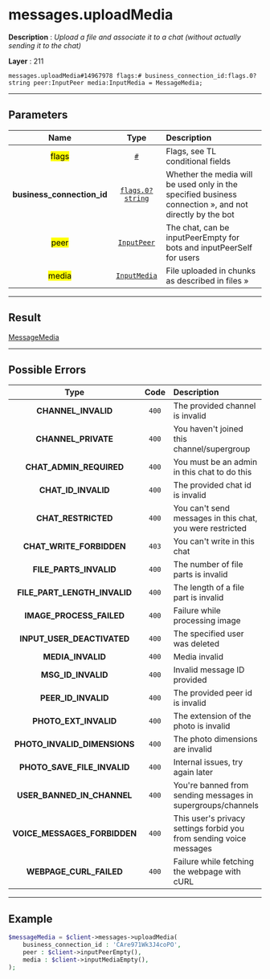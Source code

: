 # messages.uploadMedia

**Description** : *Upload a file and associate it to a chat \(without actually sending it to the chat\)*

**Layer** : 211

```tl
messages.uploadMedia#14967978 flags:# business_connection_id:flags.0?string peer:InputPeer media:InputMedia = MessageMedia;
```

---

## Parameters

| Name | Type | Description |
| :---: | :---: | :--- |
| <mark>flags</mark> | [`#`](type/#) | Flags, see TL conditional fields |
| **business_connection_id** | [`flags.0?string`](type/string) | Whether the media will be used only in the specified business connection », and not directly by the bot |
| <mark>peer</mark> | [`InputPeer`](type/InputPeer) | The chat, can be inputPeerEmpty for bots and inputPeerSelf for users |
| <mark>media</mark> | [`InputMedia`](type/InputMedia) | File uploaded in chunks as described in files » |

---

## Result

[MessageMedia](type/MessageMedia)

---

## Possible Errors

| Type | Code | Description |
| :---: | :---: | :--- |
| **CHANNEL_INVALID** | `400` | The provided channel is invalid |
| **CHANNEL_PRIVATE** | `400` | You haven't joined this channel/supergroup |
| **CHAT_ADMIN_REQUIRED** | `400` | You must be an admin in this chat to do this |
| **CHAT_ID_INVALID** | `400` | The provided chat id is invalid |
| **CHAT_RESTRICTED** | `400` | You can't send messages in this chat, you were restricted |
| **CHAT_WRITE_FORBIDDEN** | `403` | You can't write in this chat |
| **FILE_PARTS_INVALID** | `400` | The number of file parts is invalid |
| **FILE_PART_LENGTH_INVALID** | `400` | The length of a file part is invalid |
| **IMAGE_PROCESS_FAILED** | `400` | Failure while processing image |
| **INPUT_USER_DEACTIVATED** | `400` | The specified user was deleted |
| **MEDIA_INVALID** | `400` | Media invalid |
| **MSG_ID_INVALID** | `400` | Invalid message ID provided |
| **PEER_ID_INVALID** | `400` | The provided peer id is invalid |
| **PHOTO_EXT_INVALID** | `400` | The extension of the photo is invalid |
| **PHOTO_INVALID_DIMENSIONS** | `400` | The photo dimensions are invalid |
| **PHOTO_SAVE_FILE_INVALID** | `400` | Internal issues, try again later |
| **USER_BANNED_IN_CHANNEL** | `400` | You're banned from sending messages in supergroups/channels |
| **VOICE_MESSAGES_FORBIDDEN** | `400` | This user's privacy settings forbid you from sending voice messages |
| **WEBPAGE_CURL_FAILED** | `400` | Failure while fetching the webpage with cURL |

---

## Example

```php
$messageMedia = $client->messages->uploadMedia(
	business_connection_id : 'CAre971Wk3J4coPO',
	peer : $client->inputPeerEmpty(),
	media : $client->inputMediaEmpty(),
);
```